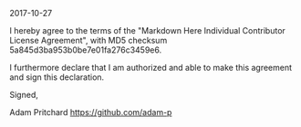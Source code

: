 2017-10-27

I hereby agree to the terms of the "Markdown Here Individual Contributor License Agreement", with MD5 checksum 5a845d3ba953b0be7e01fa276c3459e6.

I furthermore declare that I am authorized and able to make this agreement and sign this declaration.

Signed,

Adam Pritchard https://github.com/adam-p
